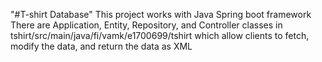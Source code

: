 "#T-shirt Database" 
This project works with Java Spring boot framework
There are Application, Entity, Repository, and Controller classes in tshirt/src/main/java/fi/vamk/e1700699/tshirt
which allow clients to fetch, modify the data, and return the data as XML
